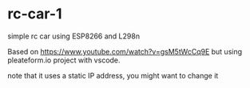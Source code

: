 # rc-car-1
simple rc car using ESP8266 and L298n

Based on https://www.youtube.com/watch?v=gsM5tWcCq9E but using pleateform.io project with vscode.

note that it uses a static IP address, you might want to change it

